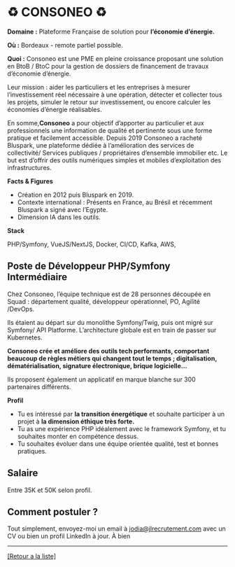 # ♻️ CONSONEO ♻️

**Domaine :** Plateforme Française de solution pour **l’économie d’énergie.**

**Où :** Bordeaux - remote partiel possible. 

**Quoi :** Consoneo est une PME en pleine croissance proposant une solution en BtoB / BtoC pour la gestion de dossiers de financement de travaux d’économie d’énergie.

Leur mission : aider les particuliers et les entreprises à mesurer l’investissement réel nécessaire à une opération, détecter et collecter tous les projets, simuler le retour sur investissement, ou encore calculer les économies d’énergie réalisables.

En somme,**Consoneo** a pour objectif d’apporter au particulier et aux professionnels une information de qualité et pertinente sous une forme pratique et facilement accessible.
Depuis 2019 Consoneo a racheté Bluspark, une plateforme dédiée à l’amélioration des services de collectivité/ Services publiques / propriétaires d’ensemble immobilier etc. Le but est d’offrir des outils numériques simples et mobiles d’exploitation des infrastructures.


**Facts & Figures**

* Création en 2012 puis Bluspark en 2019. 
* Contexte international : Présents en France, au Brésil et récemment Bluspark a signé avec l’Egypte. 
* Dimension IA dans les outils. 


**Stack**

PHP/Symfony, VueJS/NextJS, Docker, CI/CD, Kafka, AWS, 

## Poste de Développeur PHP/Symfony Intermédiaire 

Chez Consoneo, l’équipe technique est de 28 personnes découpée en Squad : département qualité, développeur opérationnel, PO, Agilité /DevOps.

Ils étaient au départ sur du monolithe Symfony/Twig, puis ont migré sur Symfony/ API Platforme. 
L’architecture globale est en train de passer sur Kubernetes. 

**Consoneo crée et améliore des outils tech performants, comportant beaucoup de règles métiers qui changent tout le temps ; digitalisation, dématérialisation, signature électronique, brique logicielle…**

Ils proposent également un applicatif en marque blanche sur 300 partenaires différents. 

**Profil**

* Tu es intéressé par **la transition énergétique** et souhaite participer à un projet à **la dimension éthique très forte.** 
* Tu as une expérience PHP idéalement avec le framework Symfony, et tu souhaites monter en compétence dessus. 
* Tu souhaites évoluer dans une équipe orientée qualité, test et bonnes pratiques.


## Salaire

Entre 35K et 50K selon profil. 

## Comment postuler ?

Tout simplement, envoyez-moi un email à jodia@jlrecrutement.com avec un CV ou bien un profil LinkedIn à jour. À bien



----
<a href="https://github.com/jlondiche/job-board-php/blob/master/README.md">[Retour a la liste]</a>

